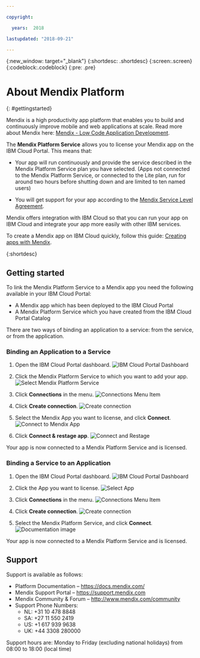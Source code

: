 ```yaml
---

copyright:

  years:  2018

lastupdated: "2018-09-21"

---
```



{:new_window: target="_blank"}
{:shortdesc: .shortdesc}
{:screen:.screen}
{:codeblock:.codeblock}
{:pre: .pre}

# About Mendix  Platform
{: #gettingstarted}

Mendix is a high productivity app platform that enables you to build and continuously improve mobile and web applications at scale. Read more about Mendix here: [Mendix - Low Code Application Development](https://www.mendix.com).

The **Mendix Platform Service** allows you to license your Mendix app on the IBM Cloud Portal. This means that:

* Your app will run continuously and provide the service described in the Mendix Platform Service plan you have selected. (Apps not connected to the Mendix Platform Service, or connected to the Lite plan, run for around two hours before shutting down and are limited to ten named users)

* You will get support for your app according to the [Mendix Service Level Agreement](https://www.mendix.com/sla). 

Mendix offers integration with IBM Cloud so that you can run your app on IBM Cloud and integrate your app more easily with other IBM services.

To create a Mendix app on IBM Cloud quickly, follow this guide: [Creating apps with Mendix](https://console.bluemix.net/docs/apps/tutorials/tutorial_mendix_getting_started.html#getting-started).

{:shortdesc}

## Getting started

To link the Mendix Platform Service to a Mendix app you need the following available in your IBM Cloud Portal:
* A Mendix app which has been deployed to the IBM Cloud Portal
* A Mendix Platform Service which you have created from the IBM Cloud Portal Catalog

There are two ways of binding an application to a service: from the service, or from the application.

### Binding an Application to a Service

1. Open the IBM Cloud Portal dashboard.
    ![IBM Cloud Portal Dashboard](https://mp.s81c.com/8034F2C/dal05/v1/AUTH_db1cfc7b-a055-460b-9274-1fd3f11fe689/markdownBuilder_image_/ibm-cloud-portal-dashboard_0d2fbb2c-6531-4ae7-b58d-a9671f1ea5f5.png)

1. Click the Mendix Platform Service to which you want to add your app.
    ![Select Mendix Platform Service](https://mp.s81c.com/8034F2C/dal05/v1/AUTH_db1cfc7b-a055-460b-9274-1fd3f11fe689/markdownBuilder_image_/select-service_d761a6eb-8731-476a-a982-64d471297e65.png)

1. Click **Connections** in the menu.
    ![Connections Menu Item](https://mp.s81c.com/8034F2C/dal05/v1/AUTH_db1cfc7b-a055-460b-9274-1fd3f11fe689/markdownBuilder_image_/service-connections_11774d6d-3f24-4c9c-906d-85b5362b1e7a.png)

1. Click **Create connection**.
    ![Create connection](https://mp.s81c.com/8034F2C/dal05/v1/AUTH_db1cfc7b-a055-460b-9274-1fd3f11fe689/markdownBuilder_image_/service-create-connection_2bd400a0-0ffe-4ff2-8d5d-c264182a3b72.png)

1. Select the Mendix App you want to license, and click **Connect**.
    ![Connect to Mendix App](https://mp.s81c.com/8034F2C/dal05/v1/AUTH_db1cfc7b-a055-460b-9274-1fd3f11fe689/markdownBuilder_image_/service-connect-app_e411a7f4-cb83-4788-8e52-94dbf6d90514.png)

1. Click **Connect & restage app**.
    ![Connect and Restage](https://mp.s81c.com/8034F2C/dal05/v1/AUTH_db1cfc7b-a055-460b-9274-1fd3f11fe689/markdownBuilder_image_/service-connect-and-restage_c91abd57-a9f1-49ec-901b-406b946f9dff.png)

Your app is now connected to a Mendix Platform Service and is licensed.

### Binding a Service to an Application

1. Open the IBM Cloud Portal dashboard.
    ![IBM Cloud Portal Dashboard](https://mp.s81c.com/8034F2C/dal05/v1/AUTH_db1cfc7b-a055-460b-9274-1fd3f11fe689/markdownBuilder_image_/ibm-cloud-portal-dashboard_0d2fbb2c-6531-4ae7-b58d-a9671f1ea5f5.png)

1. Click the App you want to license.
    ![Select App](https://mp.s81c.com/8034F2C/dal05/v1/AUTH_db1cfc7b-a055-460b-9274-1fd3f11fe689/markdownBuilder_image_/select-app_d17ed359-94aa-4b3e-80d7-00c87eb15014.png)

1. Click **Connections** in the menu.
    ![Connections Menu Item](https://mp.s81c.com/8034F2C/dal05/v1/AUTH_db1cfc7b-a055-460b-9274-1fd3f11fe689/markdownBuilder_image_/app-connections_36fbeab1-2048-437d-a581-925785a10077.png)

1. Click **Create connection**.
    ![Create connection](https://mp.s81c.com/8034F2C/dal05/v1/AUTH_db1cfc7b-a055-460b-9274-1fd3f11fe689/markdownBuilder_image_/app-create-connection_8c11b79a-8f7c-497d-9f4e-0f9018407715.png)

1. Select the Mendix Platform Service, and click **Connect**.
    ![Documentation image](https://mp.s81c.com/8034F2C/dal05/v1/AUTH_db1cfc7b-a055-460b-9274-1fd3f11fe689/markdownBuilder_image_/app-connect-service_74babc3a-d850-465d-bd4a-e23d201d85c1.png)

Your app is now connected to a Mendix Platform Service and is licensed.

## Support

Support is available as follows:

* Platform Documentation – https://docs.mendix.com/
* Mendix Support Portal – https://support.mendix.com
* Mendix Community & Forum – http://www.mendix.com/community
* Support Phone Numbers:
  *  NL: +31 10 478 8848
  *  SA: +27 11 550 2419
  *  US: +1 617 939 9638
  *  UK: +44 3308 280000

Support hours are: Monday to Friday (excluding national holidays) from 08:00 to 18:00 (local time)
